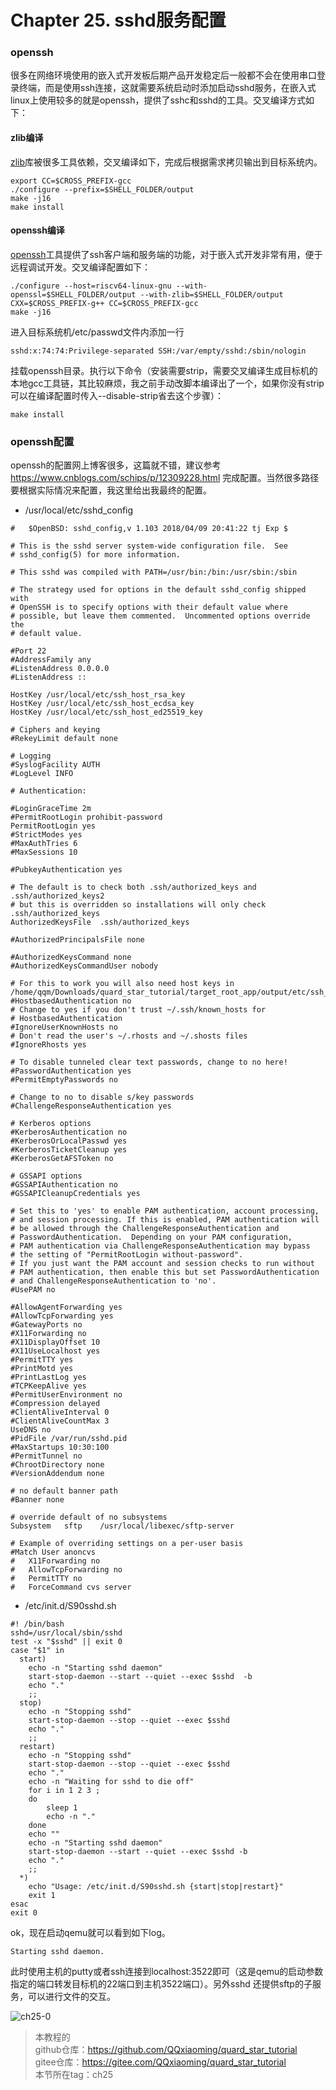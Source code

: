 # Chapter 25. sshd服务配置

### openssh

很多在网络环境使用的嵌入式开发板后期产品开发稳定后一般都不会在使用串口登录终端，而是使用ssh连接，这就需要系统启动时添加启动sshd服务，在嵌入式linux上使用较多的就是openssh，提供了sshc和sshd的工具。交叉编译方式如下：

#### zlib编译

[zlib](https://zlib.net/)库被很多工具依赖，交叉编译如下，完成后根据需求拷贝输出到目标系统内。

```shell
export CC=$CROSS_PREFIX-gcc 
./configure --prefix=$SHELL_FOLDER/output
make -j16
make install
```

#### openssh编译

[openssh](https://www.openssh.com/)工具提供了ssh客户端和服务端的功能，对于嵌入式开发非常有用，便于远程调试开发。交叉编译配置如下：

```shell
./configure --host=riscv64-linux-gnu --with-openssl=$SHELL_FOLDER/output --with-zlib=$SHELL_FOLDER/output CXX=$CROSS_PREFIX-g++ CC=$CROSS_PREFIX-gcc 
make -j16
```

进入目标系统机/etc/passwd文件内添加一行

```
sshd:x:74:74:Privilege-separated SSH:/var/empty/sshd:/sbin/nologin
```

挂载openssh目录。执行以下命令（安装需要strip，需要交叉编译生成目标机的本地gcc工具链，其比较麻烦，我之前手动改脚本编译出了一个，如果你没有strip可以在编译配置时传入--disable-strip省去这个步骤）：

```shell
make install
```

### openssh配置

openssh的配置网上博客很多，这篇就不错，建议参考 https://www.cnblogs.com/schips/p/12309228.html 完成配置。当然很多路径要根据实际情况来配置，我这里给出我最终的配置。

- /usr/local/etc/sshd_config

```
#	$OpenBSD: sshd_config,v 1.103 2018/04/09 20:41:22 tj Exp $

# This is the sshd server system-wide configuration file.  See
# sshd_config(5) for more information.

# This sshd was compiled with PATH=/usr/bin:/bin:/usr/sbin:/sbin

# The strategy used for options in the default sshd_config shipped with
# OpenSSH is to specify options with their default value where
# possible, but leave them commented.  Uncommented options override the
# default value.

#Port 22
#AddressFamily any
#ListenAddress 0.0.0.0
#ListenAddress ::

HostKey /usr/local/etc/ssh_host_rsa_key
HostKey /usr/local/etc/ssh_host_ecdsa_key
HostKey /usr/local/etc/ssh_host_ed25519_key

# Ciphers and keying
#RekeyLimit default none

# Logging
#SyslogFacility AUTH
#LogLevel INFO

# Authentication:

#LoginGraceTime 2m
#PermitRootLogin prohibit-password
PermitRootLogin yes
#StrictModes yes
#MaxAuthTries 6
#MaxSessions 10

#PubkeyAuthentication yes

# The default is to check both .ssh/authorized_keys and .ssh/authorized_keys2
# but this is overridden so installations will only check .ssh/authorized_keys
AuthorizedKeysFile	.ssh/authorized_keys

#AuthorizedPrincipalsFile none

#AuthorizedKeysCommand none
#AuthorizedKeysCommandUser nobody

# For this to work you will also need host keys in /home/qqm/Downloads/quard_star_tutorial/target_root_app/output/etc/ssh_known_hosts
#HostbasedAuthentication no
# Change to yes if you don't trust ~/.ssh/known_hosts for
# HostbasedAuthentication
#IgnoreUserKnownHosts no
# Don't read the user's ~/.rhosts and ~/.shosts files
#IgnoreRhosts yes

# To disable tunneled clear text passwords, change to no here!
#PasswordAuthentication yes
#PermitEmptyPasswords no

# Change to no to disable s/key passwords
#ChallengeResponseAuthentication yes

# Kerberos options
#KerberosAuthentication no
#KerberosOrLocalPasswd yes
#KerberosTicketCleanup yes
#KerberosGetAFSToken no

# GSSAPI options
#GSSAPIAuthentication no
#GSSAPICleanupCredentials yes

# Set this to 'yes' to enable PAM authentication, account processing,
# and session processing. If this is enabled, PAM authentication will
# be allowed through the ChallengeResponseAuthentication and
# PasswordAuthentication.  Depending on your PAM configuration,
# PAM authentication via ChallengeResponseAuthentication may bypass
# the setting of "PermitRootLogin without-password".
# If you just want the PAM account and session checks to run without
# PAM authentication, then enable this but set PasswordAuthentication
# and ChallengeResponseAuthentication to 'no'.
#UsePAM no

#AllowAgentForwarding yes
#AllowTcpForwarding yes
#GatewayPorts no
#X11Forwarding no
#X11DisplayOffset 10
#X11UseLocalhost yes
#PermitTTY yes
#PrintMotd yes
#PrintLastLog yes
#TCPKeepAlive yes
#PermitUserEnvironment no
#Compression delayed
#ClientAliveInterval 0
#ClientAliveCountMax 3
UseDNS no
#PidFile /var/run/sshd.pid
#MaxStartups 10:30:100
#PermitTunnel no
#ChrootDirectory none
#VersionAddendum none

# no default banner path
#Banner none

# override default of no subsystems
Subsystem	sftp	/usr/local/libexec/sftp-server

# Example of overriding settings on a per-user basis
#Match User anoncvs
#	X11Forwarding no
#	AllowTcpForwarding no
#	PermitTTY no
#	ForceCommand cvs server
```

- /etc/init.d/S90sshd.sh

```shell
#! /bin/bash
sshd=/usr/local/sbin/sshd
test -x "$sshd" || exit 0
case "$1" in
  start)
    echo -n "Starting sshd daemon"
    start-stop-daemon --start --quiet --exec $sshd  -b
    echo "."
    ;;
  stop)
    echo -n "Stopping sshd"
    start-stop-daemon --stop --quiet --exec $sshd
    echo "."
    ;;
  restart)
    echo -n "Stopping sshd"
    start-stop-daemon --stop --quiet --exec $sshd
    echo "."
    echo -n "Waiting for sshd to die off"
    for i in 1 2 3 ;
    do
        sleep 1
        echo -n "."
    done
    echo ""
    echo -n "Starting sshd daemon"
    start-stop-daemon --start --quiet --exec $sshd -b
    echo "."
    ;;
  *)
    echo "Usage: /etc/init.d/S90sshd.sh {start|stop|restart}"
    exit 1
esac
exit 0
```

ok，现在启动qemu就可以看到如下log。

```
Starting sshd daemon.
```

此时使用主机的putty或者ssh连接到localhost:3522即可（这是qemu的启动参数指定的端口转发目标机的22端口到主机3522端口）。另外sshd
还提供sftp的子服务，可以进行文件的交互。

![ch25-0](./img/ch25-0.png)

> 本教程的<br>github仓库：https://github.com/QQxiaoming/quard_star_tutorial<br>gitee仓库：https://gitee.com/QQxiaoming/quard_star_tutorial<br>本节所在tag：ch25